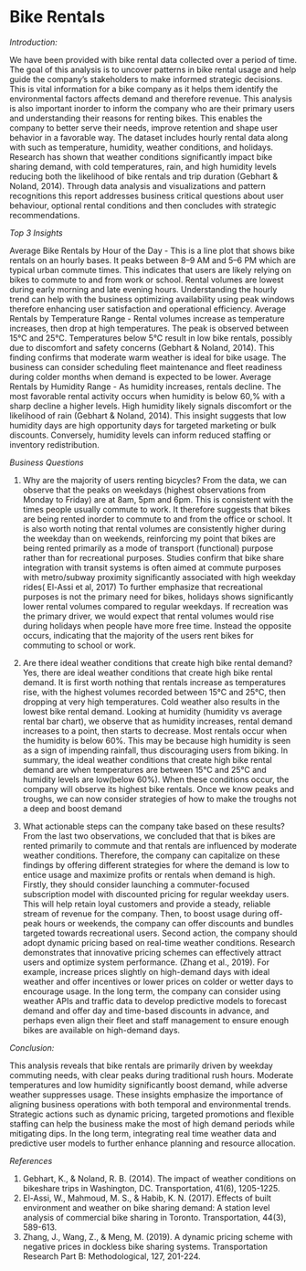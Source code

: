 #  Bike Rentals 

*Introduction:*

We have been provided with bike rental data collected over a period of time. The goal of this analysis is to uncover patterns in bike rental usage and help guide the company’s stakeholders to make informed strategic decisions. This is vital information for a bike company as it helps them identify the environmental factors affects demand and therefore revenue. This analysis is also important inorder to inform the company who are their primary users and understanding their reasons for renting bikes. This enables the company to better serve their needs, improve retention and shape user behavior in a favorable way.
The dataset includes hourly rental data along with  such as temperature, humidity, weather conditions, and holidays. Research has shown that weather conditions significantly impact bike sharing demand, with cold temperatures, rain, and high humidity levels reducing both the likelihood of bike rentals and trip duration (Gebhart & Noland, 2014). Through data analysis and visualizations and pattern recognitions this report addresses business critical questions about user behaviour, optional rental conditions and then concludes with strategic recommendations. 

*Top 3 Insights*

Average Bike Rentals by Hour of the Day - This is a line plot that shows bike rentals on an hourly bases. It peaks between 8–9 AM and 5–6 PM which are typical urban commute times. This indicates that users are likely relying on bikes to commute to and from work or school. Rental volumes are lowest during early morning and late evening hours. Understanding the hourly trend can help with the business optimizing availability using peak windows therefore enhancing user satisfaction and operational efficiency.
Average Rentals by Temperature Range - Rental volumes increase as temperature increases, then drop at high temperatures. The peak is observed between 15°C and 25°C. Temperatures below 5°C result in low bike rentals, possibly due to discomfort and safety concerns (Gebhart & Noland, 2014). This finding confirms that moderate warm weather is ideal for bike usage. The business can consider scheduling fleet maintenance and fleet readiness  during colder months when demand is expected to be lower. 
Average Rentals by Humidity Range - As humidity increases, rentals decline. The most favorable rental activity occurs when humidity is below 60,% with a sharp decline a higher levels. High humidity likely signals discomfort or the likelihood of rain (Gebhart & Noland, 2014). This insight suggests that low humidity days are high opportunity days for targeted marketing or bulk discounts. Conversely, humidity levels can inform reduced staffing or inventory redistribution.

*Business Questions*
1. Why are the majority of users renting bicycles?
From the data, we can observe that the peaks on weekdays (highest observations from Monday to Friday) are at 8am, 5pm and 6pm. This is consistent with the times people usually commute to work. It therefore suggests that bikes are being rented inorder to commute to and from the office or school. It is also worth noting that rental volumes are consistently higher during the weekday than on weekends, reinforcing my point that bikes are being rented primarily as a mode of transport (functional) purpose rather than for recreational purposes. Studies confirm that bike share integration with transit systems is often aimed at commute purposes with metro/subway proximity significantly associated with high weekday rides( El-Assi et al, 2017)
To further emphasize that recreational purposes is not the primary need for bikes, holidays shows significantly lower rental volumes compared to regular weekdays. If recreation was the primary driver, we would expect that rental volumes would rise during holidays when people have more free time. Instead the opposite occurs, indicating that the majority of the users rent bikes for commuting to school or work.
2. Are there ideal weather conditions that create high bike rental demand?
Yes, there are ideal weather conditions that create high bike rental demand. It is first worth nothing that rentals increase as temperatures rise, with the highest volumes recorded between 15°C and 25°C, then dropping at very high temperatures. Cold weather also results in the lowest bike rental demand. 
Looking at humidity (humidity vs average rental bar chart), we observe that as humidity increases, rental demand increases to a point, then starts to decrease. Most rentals occur when the humidity is below 60%. This may be because high humidity is seen as a sign of impending rainfall, thus discouraging users from biking. 
In summary, the ideal weather conditions that create high bike rental demand are when temperatures are between 15°C and 25°C and humidity levels are low(below 60%). When these conditions occur, the company will observe its highest bike rentals. Once we know peaks and troughs, we can now consider strategies of how to make the troughs not a deep and boost demand

3. What actionable steps can the company take based on these results?
From the last two observations, we concluded that that is bikes are rented primarily to commute  and that rentals are influenced by moderate weather conditions. Therefore, the company can capitalize on these findings by offering different strategies for where the demand is low to entice usage and maximize profits or rentals when demand is high.
Firstly, they should consider launching a commuter-focused subscription model with discounted pricing for regular weekday users. This will help retain loyal customers and provide a steady, reliable stream of revenue for the company. Then, to boost usage during off-peak hours or weekends, the company can offer discounts and bundles targeted  towards recreational users.
Second action,  the company should adopt dynamic pricing based on real-time weather conditions. Research demonstrates that innovative pricing schemes can effectively attract users and optimize system performance. (Zhang et al., 2019). For example, increase prices slightly on high-demand days with ideal weather and offer incentives or lower prices on colder or wetter days to encourage usage.
In the long term, the company can consider using weather APIs and traffic data to develop predictive models to forecast demand and offer day and time-based discounts in advance, and perhaps even align their fleet and staff management to ensure enough bikes are available on high-demand days.

*Conclusion:*

This analysis reveals that bike rentals are primarily driven by weekday commuting needs, with clear peaks during traditional rush hours. Moderate temperatures and low humidity significantly boost demand, while adverse weather suppresses usage. These insights emphasize the importance of aligning business operations with both temporal and environmental trends. Strategic actions such as dynamic pricing, targeted promotions and flexible staffing can help the business make the most of high demand periods while mitigating dips. In the long term, integrating real time weather data and predictive user models to further enhance planning and resource allocation.

*References*
1. Gebhart, K., & Noland, R. B. (2014). The impact of weather conditions on bikeshare trips in Washington, DC. Transportation, 41(6), 1205-1225.
2. El-Assi, W., Mahmoud, M. S., & Habib, K. N. (2017). Effects of built environment and weather on bike sharing demand: A station level analysis of commercial bike sharing in Toronto. Transportation, 44(3), 589-613.
3. Zhang, J., Wang, Z., & Meng, M. (2019). A dynamic pricing scheme with negative prices in dockless bike sharing systems. Transportation Research Part B: Methodological, 127, 201-224.
